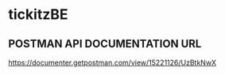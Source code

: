 # tickitzBE

## POSTMAN API DOCUMENTATION URL
   https://documenter.getpostman.com/view/15221126/UzBtkNwX
